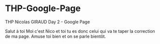 # THP-Google-Page
THP Nicolas GIRAUD Day 2 - Google Page


Salut à toi 
Moi c'est Nico et toi tu es donc celui qui va te taper la correction de ma page. Amuse toi bien et on se parle bientôt.
